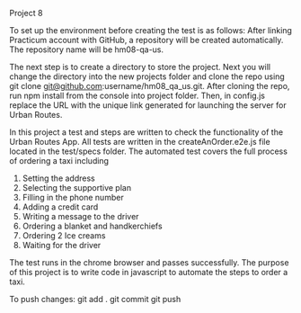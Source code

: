 Project 8

To set up the environment before creating the test is as follows: After linking Practicum account with GitHub, a repository will be created automatically. The repository name will be hm08-qa-us.

The next step is to create a directory to store the project. 
Next you will change the directory into the new projects folder and clone the repo using git clone git@github.com:username/hm08_qa_us.git. After cloning the repo, run npm install from the console into project folder. Then, in config.js replace the URL with the unique link generated for launching the server for Urban Routes.

In this project a test and steps are written to check the functionality of the Urban Routes App.
 All tests are written in the createAnOrder.e2e.js file located in the test/specs folder. The automated
test covers the full process of ordering a taxi including
1. Setting the address
2. Selecting the supportive plan
3. Filling in the phone number
4. Adding a credit card
5. Writing a message to the driver
6. Ordering a blanket and handkerchiefs
7. Ordering 2 Ice creams
8. Waiting for the driver

The test runs in the chrome browser and passes successfully. The purpose of this project is to
write code in javascript to automate the steps to order a taxi.

To push changes: git add . git commit git push

